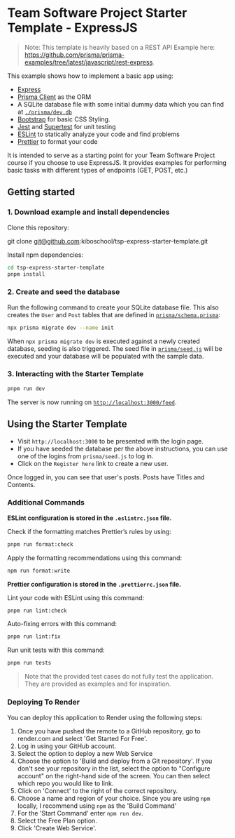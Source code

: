 # Team Software Project Starter Template - ExpressJS

> Note: This template is heavily based on a REST API Example here:
> https://github.com/prisma/prisma-examples/tree/latest/javascript/rest-express.

This example shows how to implement a basic app using:

- [Express](https://expressjs.com/)
- [Prisma Client](https://www.prisma.io/docs/concepts/components/prisma-client)
  as the ORM
- A SQLite database file with some initial dummy data which you can find at
  [`./prisma/dev.db`](./prisma/dev.db)
- [Bootstrap](https://getbootstrap.com/) for basic CSS Styling.
- [Jest](https://jestjs.io/) and [Supertest](https://github.com/ladjs/supertest)
  for unit testing
- [ESLint](https://eslint.org/) to statically analyze your code and find problems
- [Prettier](https://prettier.io/) to format your code

It is intended to serve as a starting point for your Team Software Project
course if you choose to use ExpressJS. It provides examples for performing basic
tasks with different types of endpoints (GET, POST, etc.)

## Getting started

### 1. Download example and install dependencies

Clone this repository:

git clone git@github.com:kiboschool/tsp-express-starter-template.git

Install npm dependencies:

```bash
cd tsp-express-starter-template
pnpm install
```

### 2. Create and seed the database

Run the following command to create your SQLite database file. This also creates
the `User` and `Post` tables that are defined in
[`prisma/schema.prisma`](./prisma/schema.prisma):

```bash
npx prisma migrate dev --name init
```

When `npx prisma migrate dev` is executed against a newly created database,
seeding is also triggered. The seed file in [`prisma/seed.js`](./prisma/seed.js)
will be executed and your database will be populated with the sample data.

### 3. Interacting with the Starter Template

```bash
pnpm run dev
```

The server is now running on [`http://localhost:3000/feed`](http://localhost:3000/feed).

## Using the Starter Template

- Visit `http://localhost:3000` to be presented with the login page.
- If you have seeded the database per the above instructions, you can use one of
  the logins from `prisma/seed.js` to log in.
- Click on the `Register here` link to create a new user.

Once logged in, you can see that user's posts. Posts have Titles and Contents.

### Additional Commands

**ESLint configuration is stored in the `.eslintrc.json` file.**

Check if the formatting matches Prettier’s rules by using:

```bash
pnpm run format:check
```

Apply the formatting recommendations using this command:

```bash
npm run format:write
```

**Prettier configuration is stored in the `.prettierrc.json` file.**

Lint your code with ESLint using this command:

```bash
pnpm run lint:check
```

Auto-fixing errors with this command:

```bash
pnpm run lint:fix
```

Run unit tests with this command:

```bash
pnpm run tests
```

> Note that the provided test cases do not fully test the application. They are
> provided as examples and for inspiration.

### Deploying To Render

You can deploy this application to Render using the following steps:

1. Once you have pushed the remote to a GitHub repository, go to render.com and
   select 'Get Started For Free'.
2. Log in using your GitHub account.
3. Select the option to deploy a new Web Service
4. Choose the option to 'Build and deploy from a Git repository'. If you don't
   see your repository in the list, select the option to "Configure account" on
   the right-hand side of the screen. You can then select which repo you would
   like to link.
5. Click on 'Connect' to the right of the correct repository.
6. Choose a name and region of your choice. Since you are using `npm` locally, I
   recommend using `npm` as the 'Build Command'
7. For the 'Start Command' enter `npm run dev`.
8. Select the Free Plan option.
9. Click 'Create Web Service'.
